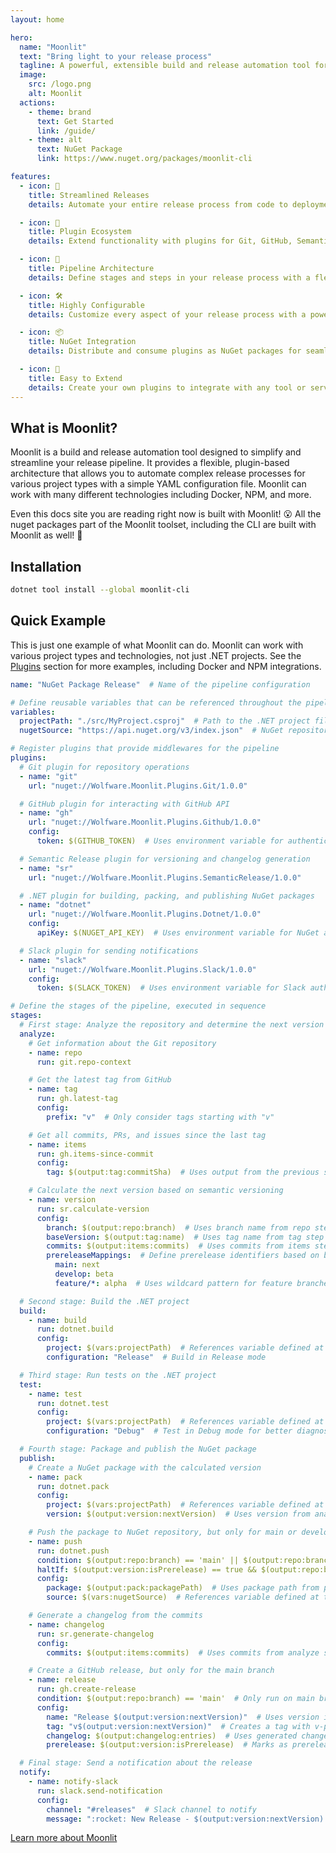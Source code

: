 ```yaml
---
layout: home

hero:
  name: "Moonlit"
  text: "Bring light to your release process"
  tagline: A powerful, extensible build and release automation tool for modern development workflows.
  image:
    src: /logo.png
    alt: Moonlit
  actions:
    - theme: brand
      text: Get Started
      link: /guide/
    - theme: alt
      text: NuGet Package
      link: https://www.nuget.org/packages/moonlit-cli

features:
  - icon: 🚀
    title: Streamlined Releases
    details: Automate your entire release process from code to deployment with a single YAML configuration file.

  - icon: 🧩
    title: Plugin Ecosystem
    details: Extend functionality with plugins for Git, GitHub, Semantic Versioning, Slack, NuGet, Docker, NPM, and many more.

  - icon: 🔄
    title: Pipeline Architecture
    details: Define stages and steps in your release process with a flexible middleware pipeline system.

  - icon: 🛠️
    title: Highly Configurable
    details: Customize every aspect of your release process with a powerful configuration system.

  - icon: 📦
    title: NuGet Integration
    details: Distribute and consume plugins as NuGet packages for seamless integration.

  - icon: 🔌
    title: Easy to Extend
    details: Create your own plugins to integrate with any tool or service in your development workflow.
---
```


## What is Moonlit?

Moonlit is a build and release automation tool designed to simplify and streamline your release pipeline. It provides a flexible, plugin-based architecture that allows you to automate complex release processes for various project types with a simple YAML configuration file. Moonlit can work with many different technologies including Docker, NPM, and more.

Even this docs site you are reading right now is built with Moonlit! 😮 All the nuget packages part of the Moonlit toolset, including the CLI are built with Moonlit as well! 🤯

## Installation

```bash
dotnet tool install --global moonlit-cli
```

## Quick Example

This is just one example of what Moonlit can do. Moonlit can work with various project types and technologies, not just .NET projects. See the [Plugins](/plugins/) section for more examples, including Docker and NPM integrations.

```yaml
name: "NuGet Package Release"  # Name of the pipeline configuration

# Define reusable variables that can be referenced throughout the pipeline
variables:
  projectPath: "./src/MyProject.csproj"  # Path to the .NET project file
  nugetSource: "https://api.nuget.org/v3/index.json"  # NuGet repository URL

# Register plugins that provide middlewares for the pipeline
plugins:
  # Git plugin for repository operations
  - name: "git"
    url: "nuget://Wolfware.Moonlit.Plugins.Git/1.0.0"

  # GitHub plugin for interacting with GitHub API
  - name: "gh"
    url: "nuget://Wolfware.Moonlit.Plugins.Github/1.0.0"
    config:
      token: $(GITHUB_TOKEN)  # Uses environment variable for authentication

  # Semantic Release plugin for versioning and changelog generation
  - name: "sr"
    url: "nuget://Wolfware.Moonlit.Plugins.SemanticRelease/1.0.0"

  # .NET plugin for building, packing, and publishing NuGet packages
  - name: "dotnet"
    url: "nuget://Wolfware.Moonlit.Plugins.Dotnet/1.0.0"
    config:
      apiKey: $(NUGET_API_KEY)  # Uses environment variable for NuGet authentication

  # Slack plugin for sending notifications
  - name: "slack"
    url: "nuget://Wolfware.Moonlit.Plugins.Slack/1.0.0"
    config:
      token: $(SLACK_TOKEN)  # Uses environment variable for Slack authentication

# Define the stages of the pipeline, executed in sequence
stages:
  # First stage: Analyze the repository and determine the next version
  analyze:
    # Get information about the Git repository
    - name: repo
      run: git.repo-context

    # Get the latest tag from GitHub
    - name: tag
      run: gh.latest-tag
      config:
        prefix: "v"  # Only consider tags starting with "v"

    # Get all commits, PRs, and issues since the last tag
    - name: items
      run: gh.items-since-commit
      config:
        tag: $(output:tag:commitSha)  # Uses output from the previous step

    # Calculate the next version based on semantic versioning
    - name: version
      run: sr.calculate-version
      config:
        branch: $(output:repo:branch)  # Uses branch name from repo step
        baseVersion: $(output:tag:name)  # Uses tag name from tag step
        commits: $(output:items:commits)  # Uses commits from items step
        prereleaseMappings:  # Define prerelease identifiers based on branch
          main: next
          develop: beta
          feature/*: alpha  # Uses wildcard pattern for feature branches

  # Second stage: Build the .NET project
  build:
    - name: build
      run: dotnet.build
      config:
        project: $(vars:projectPath)  # References variable defined at the top
        configuration: "Release"  # Build in Release mode

  # Third stage: Run tests on the .NET project
  test:
    - name: test
      run: dotnet.test
      config:
        project: $(vars:projectPath)  # References variable defined at the top
        configuration: "Debug"  # Test in Debug mode for better diagnostics

  # Fourth stage: Package and publish the NuGet package
  publish:
    # Create a NuGet package with the calculated version
    - name: pack
      run: dotnet.pack
      config:
        project: $(vars:projectPath)  # References variable defined at the top
        version: $(output:version:nextVersion)  # Uses version from analyze stage

    # Push the package to NuGet repository, but only for main or develop branches
    - name: push
      run: dotnet.push
      condition: $(output:repo:branch) == 'main' || $(output:repo:branch) == 'develop'  # Only run on main or develop
      haltIf: $(output:version:isPrerelease) == true && $(output:repo:branch) != 'develop'  # Stop if prerelease on non-develop branch
      config:
        package: $(output:pack:packagePath)  # Uses package path from pack step
        source: $(vars:nugetSource)  # References variable defined at the top

    # Generate a changelog from the commits
    - name: changelog
      run: sr.generate-changelog
      config:
        commits: $(output:items:commits)  # Uses commits from analyze stage

    # Create a GitHub release, but only for the main branch
    - name: release
      run: gh.create-release
      condition: $(output:repo:branch) == 'main'  # Only run on main branch
      config:
        name: "Release $(output:version:nextVersion)"  # Uses version in release name
        tag: "v$(output:version:nextVersion)"  # Creates a tag with v-prefix
        changelog: $(output:changelog:entries)  # Uses generated changelog
        prerelease: $(output:version:isPrerelease)  # Marks as prerelease if version is prerelease

  # Final stage: Send a notification about the release
  notify:
    - name: notify-slack
      run: slack.send-notification
      config:
        channel: "#releases"  # Slack channel to notify
        message: ":rocket: New Release - $(output:version:nextVersion) is now available! :tada:"  # Message with version
```

[Learn more about Moonlit](/guide/)
